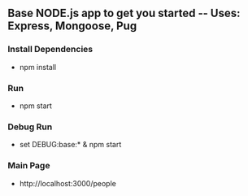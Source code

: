 ## Base NODE.js app to get you started -- Uses: Express, Mongoose, Pug

### Install Dependencies
* npm install

### Run
* npm start

### Debug Run
* set DEBUG:base:* & npm start


### Main Page
* http://localhost:3000/people

